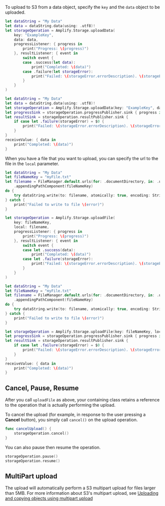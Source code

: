 To upload to S3 from a data object, specify the `key` and the `data` object to be uploaded.

<amplify-block-switcher>

<amplify-block name="Listener (iOS 11+)">

```swift
let dataString = "My Data"
let data = dataString.data(using: .utf8)!
let storageOperation = Amplify.Storage.uploadData(
    key: "ExampleKey",
    data: data,
    progressListener: { progress in
        print("Progress: \(progress)")
    }, resultListener: { event in
        switch event {
        case .success(let data):
            print("Completed: \(data)")
        case .failure(let storageError):
            print("Failed: \(storageError.errorDescription). \(storageError.recoverySuggestion)")
        }
    }
)
```

</amplify-block>

<amplify-block name="Combine (iOS 13+)">

```swift
let dataString = "My Data"
let data = dataString.data(using: .utf8)!
let storageOperation = Amplify.Storage.uploadData(key: "ExampleKey", data: data)
let progressSink = storageOperation.progressPublisher.sink { progress in print("Progress: \(progress)") }
let resultSink = storageOperation.resultPublisher.sink {
    if case let .failure(storageError) = $0 {
        print("Failed: \(storageError.errorDescription). \(storageError.recoverySuggestion)")
    }
}
receiveValue: { data in
    print("Completed: \(data)")
}
```

</amplify-block>

</amplify-block-switcher>

When you have a file that you want to upload, you can specify the url to the file in the `local` parameter.

<amplify-block-switcher>

<amplify-block name="Listener (iOS 11+)">

```swift
let dataString = "My Data"
let fileNameKey = "myFile.txt"
let filename = FileManager.default.urls(for: .documentDirectory, in: .userDomainMask)[0]
    .appendingPathComponent(fileNameKey)
do {
    try dataString.write(to: filename, atomically: true, encoding: String.Encoding.utf8)
} catch {
    print("Failed to write to file \(error)")
}

let storageOperation = Amplify.Storage.uploadFile(
    key: fileNameKey,
    local: filename,
    progressListener: { progress in
        print("Progress: \(progress)")
    }, resultListener: { event in
        switch event {
        case let .success(data):
            print("Completed: \(data)")
        case let .failure(storageError):
            print("Failed: \(storageError.errorDescription). \(storageError.recoverySuggestion)")
        }
    }
)
```

</amplify-block>

<amplify-block name="Combine (iOS 13+)">

```swift
let dataString = "My Data"
let fileNameKey = "myFile.txt"
let filename = FileManager.default.urls(for: .documentDirectory, in: .userDomainMask)[0]
    .appendingPathComponent(fileNameKey)
do {
    try dataString.write(to: filename, atomically: true, encoding: String.Encoding.utf8)
} catch {
    print("Failed to write to file \(error)")
}

let storageOperation = Amplify.Storage.uploadFile(key: fileNameKey, local: filename)
let progressSink = storageOperation.progressPublisher.sink { progress in print("Progress: \(progress)") }
let resultSink = storageOperation.resultPublisher.sink {
    if case let .failure(storageError) = $0 {
        print("Failed: \(storageError.errorDescription). \(storageError.recoverySuggestion)")
    }
}
receiveValue: { data in
    print("Completed: \(data)")
}
```

</amplify-block>

</amplify-block-switcher>

## Cancel, Pause, Resume

After you call `uploadFile` as above, your containing class retains a reference to the operation that is actually performing the upload.

To cancel the upload (for example, in response to the user pressing a **Cancel** button), you simply call `cancel()` on the upload operation.

```swift
func cancelUpload() {
    storageOperation.cancel()
}
```

You can also pause then resume the operation.

```swift
storageOperation.pause()
storageOperation.resume()
```

## MultiPart upload

The upload will automatically perform a S3 multipart upload for files larger than 5MB. For more information about S3's multipart upload, see [Uploading and copying objects using multipart upload
](https://docs.aws.amazon.com/AmazonS3/latest/userguide/mpuoverview.html)
